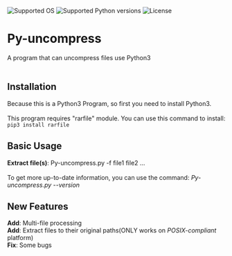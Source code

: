 ![Supported OS](https://img.shields.io/badge/Supported%20OS-All-blue.svg)
![Supported Python versions](https://img.shields.io/badge/Python-3.4-brightgreen.svg)
![License](https://img.shields.io/hexpm/l/plug.svg)
# Py-uncompress
A program that can uncompress files use Python3<br>
<br>

## Installation
Because this is a Python3 Program, so first you need to install Python3.<br>
<br>
This program requires "rarfile" module. You can use this command to install: <br>
`pip3 install rarfile`
<br>
## Basic Usage
**Extract file(s)**: Py-uncompress.py -f file1 file2 ...<br>
<br>
To get more up-to-date information, you can use the command: *Py-uncompress.py --version*
<br>
## New Features
**Add**: Multi-file processing<br>
**Add**: Extract files to their original paths(ONLY works on *POSIX-compliant* platform)<br>
**Fix**: Some bugs
